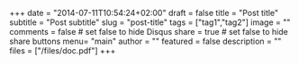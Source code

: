 +++
date = "2014-07-11T10:54:24+02:00"
draft = false
title = "Post title"
subtitle = "Post subtitle"
slug = "post-title"
tags = ["tag1","tag2"]
image = ""
comments = false # set false to hide Disqus
share = true	 # set false to hide share buttons
menu= "main"
author = ""
featured = false
description = ""
files = ["/files/doc.pdf"]
+++
